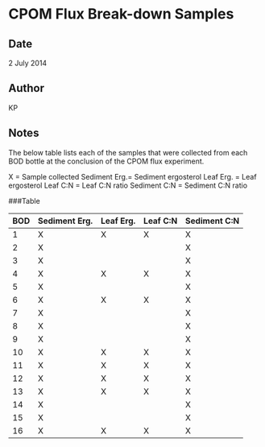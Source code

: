 # CPOM Flux Break-down Samples 

## Date

2 July 2014

## Author

KP

## Notes

The below table lists each of the samples that were collected from each BOD bottle at the conclusion of the CPOM flux experiment.

X = Sample collected
Sediment Erg.= Sediment ergosterol
Leaf Erg. = Leaf ergosterol
Leaf C:N = Leaf C:N ratio
Sediment C:N = Sediment C:N ratio

###Table

 BOD | Sediment Erg. | Leaf Erg. | Leaf C:N | Sediment C:N 
-----|---------------|-----------|----------|--------------
1    |	X	     |	X	 |	X   |	X
2    |	X	     |   	 |	    |	X
3    |	X	     |           |	    |	X
4    |	X	     |	X	 |	X   |	X
5    |	X	     |		 |	    |	X
6    |	X	     |	X	 |	X   |	X
7    |	X	     |		 |	    |	X
8    |	X	     |		 |	    |	X
9    |	X	     |		 |	    |	X
10   |	X	     |	X	 |	X   |	X
11   |	X	     |	X	 |	X   |	X
12   |	X	     |	X	 |	X   |	X
13   |	X	     |	X	 |	X   |	X
14   |	X	     |		 |	    |	X
15   |	X	     |		 |	    |	X
16   |	X	     |	X	 |	X   |	X
